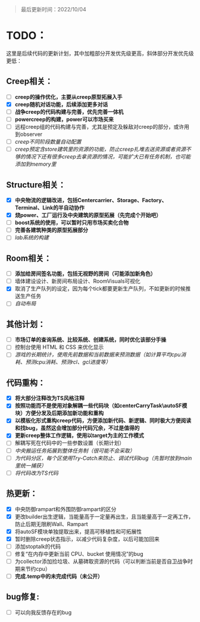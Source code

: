 > 最后更新时间：2022/10/04

# TODO：

这里是后续代码的更新计划，其中加粗部分开发优先级更高，斜体部分开发优先级更低：

## Creep相关：
- [ ] **creep的操作优化，主要从creep原型拓展入手**
- [x] **creep随机对话功能，后续添加更多对话**
- [ ] **战争creep的代码构建与完善，优先完善一体机**
- [ ] **powercreep的构建，power可以市场买来**
- [ ] 远程creep组的代码构建与完善，尤其是预定及躲敌对creep的部分，或许用到observer
- [ ] *creep不同阶段数量自动配置*
- [ ] *creep预定含store建筑里的资源的功能，防止creep扎堆去送资源或者资源不够的情况下还有很多creep去拿资源的情况，可能扩大已有任务机制，也可能添加到memory里*

## Structure相关：
- [x] **中央物流的逻辑改进，包括Centercarrier、Storage、Factory、Terminal、Link的半自动协作**
- [x] **烧power、工厂运行及中央建筑的原型拓展（先完成个开始吧）**
- [ ] **boost系统的使用，可以暂时只用市场买卖化合物**
- [ ] **完善各建筑种类的原型拓展部分**
- [ ] *lab系统的构建*

## Room相关：
- [ ] **添加给房间签名功能，包括无视野的房间（可能添加新角色）**
- [ ] 墙体建设设计、新房间布局设计、RoomVisuals可视化
- [x] 取消了生产队列的设定，因为每个tick都要更新生产队列，不如更新的时候推送生产任务
- [ ] *自动布局*

## 其他计划：
- [ ] **市场订单的查询系统、比较系统、创建系统，同时优化该部分手操**
- [ ] 控制台使用 HTML 和 CSS 来优化显示
- [ ] *游戏的长期统计，使用先前数据和当前数据来预测数据（如计算平均cpu消耗、预测cpu消耗、预测rcl、gcl进度等）*

## 代码重构：
- [x] **将大部分注释改为TS风格注释**
- [x] **按照功能而不是使用对象解耦一些代码块（如centerCarryTask\autoSF模块）方便分发及后期添加新功能和重构**
- [x] **以模板化形式重构creep代码，方便添加新代码、新逻辑、同时极大方便阅读和找bug，虽然这会增加部分代码冗余，不过是值得的**
- [x] **更新creep整体工作逻辑，使用以target为主的工作模式**
- [ ] 解耦写死在代码中的一些参数设置（长期计划）
- [ ] *中央搬运任务拓展到整体任务制（很可能不会采取）*
- [ ] *为代码分区，每个区使用Try-Catch来防止、调试代码bug（先暂时放到main里统一捕获）*
- [ ] *将代码改为TS代码*

## 热更新：
- [x] 中央防御rampart和外围防御rampart的区分
- [x] 更改builder出生逻辑，当能量高于一定量再出生，且当能量高于一定再工作，防止后期无限刷Wall、Rampart
- [x] 将autoSF模块单独提取出来，提高可移植性和可拓展性
- [x] 暂时删除creep状态指示，以减少代码复杂度，以后可能加回来
- [ ] 添加stoptalk的代码
- [ ] 修复“在内存中更新当前 CPU、bucket 使用情况”的bug
- [ ] 为collector添加捡垃圾、从墓碑取资源的代码（可以判断当前是否自卫战争时期来节约cpu）
- [ ] **完成.temp中的未完成代码（未公开）**

## bug修复:
- [ ] 可以向我反馈存在的bug
